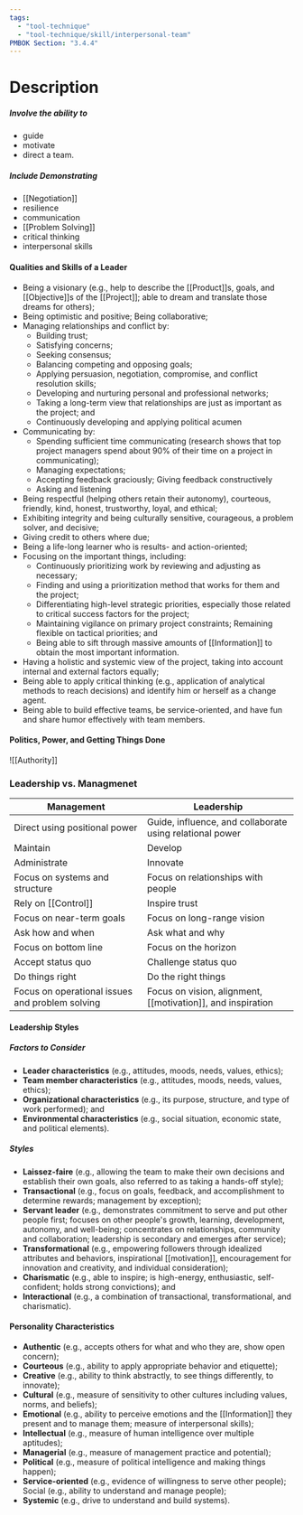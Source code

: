 ```yaml
---
tags:
  - "tool-technique"
  - "tool-technique/skill/interpersonal-team"
PMBOK Section: "3.4.4"
---
```

# Description
##### Involve the ability to
- guide
- motivate
- direct
a team.
##### Include Demonstrating
- [[Negotiation]]
- resilience
- communication
- [[Problem Solving]]
- critical thinking
- interpersonal skills
#### Qualities and Skills of a Leader
- Being a visionary (e.g., help to describe the [[Product]]s, goals, and [[Objective]]s of the [[Project]]; able to dream and translate those dreams for others);
- Being optimistic and positive; Being collaborative;
- Managing relationships and conflict by:
	- Building trust;
	- Satisfying concerns;
	- Seeking consensus;
	- Balancing competing and opposing goals;
	- Applying persuasion, negotiation, compromise, and conflict resolution skills;
	- Developing and nurturing personal and professional networks;
	- Taking a long-term view that relationships are just as important as the project; and
	- Continuously developing and applying political acumen
- Communicating by:
	- Spending sufficient time communicating (research shows that top project managers spend about 90% of their time on a project in communicating);
	- Managing expectations;  
	- Accepting feedback graciously; Giving feedback constructively
	- Asking and listening
- Being respectful (helping others retain their autonomy), courteous, friendly, kind, honest, trustworthy, loyal, and ethical;
- Exhibiting integrity and being culturally sensitive, courageous, a problem solver, and decisive;
- Giving credit to others where due;  
- Being a life-long learner who is results- and action-oriented;
- Focusing on the important things, including:
	- Continuously prioritizing work by reviewing and adjusting as necessary;
	- Finding and using a prioritization method that works for them and the project;
	- Differentiating high-level strategic priorities, especially those related to critical success factors for the project;
	- Maintaining vigilance on primary project constraints; Remaining flexible on tactical priorities; and
	- Being able to sift through massive amounts of [[Information]] to obtain the most important information.
- Having a holistic and systemic view of the project, taking into account internal and external factors equally;
- Being able to apply critical thinking (e.g., application of analytical methods to reach decisions) and identify him or herself as a change agent.
- Being able to build effective teams, be service-oriented, and have fun and share humor effectively with team members.
#### Politics, Power, and Getting Things Done 
![[Authority]]
### Leadership vs. Managmenet
| Management | Leadership |
| ---- | ---- |
| Direct using positional power | Guide, influence, and collaborate using relational power |
| Maintain | Develop |
| Administrate | Innovate |
| Focus on systems and structure | Focus on relationships with people |
| Rely on [[Control]] | Inspire trust |
| Focus on near-term goals | Focus on long-range vision |
| Ask how and when | Ask what and why |
| Focus on bottom line | Focus on the horizon |
| Accept status quo | Challenge status quo |
| Do things right | Do the right things |
| Focus on operational issues and problem solving | Focus on vision, alignment, [[motivation]], and inspiration |
#### Leadership Styles
##### Factors to Consider
- **Leader characteristics** (e.g., attitudes, moods, needs, values, ethics);
- **Team member characteristics** (e.g., attitudes, moods, needs, values, ethics);
- **Organizational characteristics** (e.g., its purpose, structure, and type of work performed); and
- **Environmental characteristics** (e.g., social situation, economic state, and political elements).
##### Styles
- **Laissez-faire** (e.g., allowing the team to make their own decisions and establish their own goals, also referred to as taking a hands-off style);
- **Transactional** (e.g., focus on goals, feedback, and accomplishment to determine rewards; management by exception);
- **Servant leader** (e.g., demonstrates commitment to serve and put other people first; focuses on other people's growth, learning, development, autonomy, and well-being; concentrates on relationships, community and collaboration; leadership is secondary and emerges after service);
- **Transformational** (e.g., empowering followers through idealized attributes and behaviors, inspirational [[motivation]], encouragement for innovation and creativity, and individual consideration);
- **Charismatic** (e.g., able to inspire; is high-energy, enthusiastic, self- confident; holds strong convictions); and
- **Interactional** (e.g., a combination of transactional, transformational, and charismatic).
#### Personality Characteristics
- **Authentic** (e.g., accepts others for what and who they are, show open concern);
- **Courteous** (e.g., ability to apply appropriate behavior and etiquette);
- **Creative** (e.g., ability to think abstractly, to see things differently, to innovate);
- **Cultural** (e.g., measure of sensitivity to other cultures including values, norms, and beliefs);
- **Emotional** (e.g., ability to perceive emotions and the [[Information]] they present and to manage them; measure of interpersonal skills);
- **Intellectual** (e.g., measure of human intelligence over multiple aptitudes);
- **Managerial** (e.g., measure of management practice and potential);
- **Political** (e.g., measure of political intelligence and making things happen);
- **Service-oriented** (e.g., evidence of willingness to serve other people); Social (e.g., ability to understand and manage people);
- **Systemic** (e.g., drive to understand and build systems).
